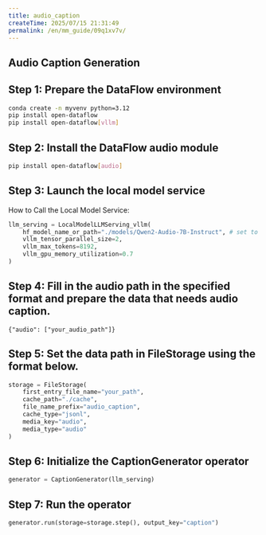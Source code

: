 ```yaml
---
title: audio_caption
createTime: 2025/07/15 21:31:49
permalink: /en/mm_guide/09q1xv7v/
---
```


## Audio Caption Generation

## Step 1: Prepare the DataFlow environment
```bash
conda create -n myvenv python=3.12
pip install open-dataflow
pip install open-dataflow[vllm]
```

## Step 2: Install the DataFlow audio module
```bash
pip install open-dataflow[audio]
```

## Step 3: Launch the local model service
How to Call the Local Model Service:
```python
llm_serving = LocalModelLLMServing_vllm(
    hf_model_name_or_path="./models/Qwen2-Audio-7B-Instruct", # set to your own model path
    vllm_tensor_parallel_size=2,
    vllm_max_tokens=8192,
    vllm_gpu_memory_utilization=0.7
)
```

## Step 4: Fill in the audio path in the specified format and prepare the data that needs audio caption.
```jsonl
{"audio": ["your_audio_path"]}
```

## Step 5: Set the data path in FileStorage using the format below.
```python
storage = FileStorage(
    first_entry_file_name="your_path",
    cache_path="./cache",
    file_name_prefix="audio_caption",
    cache_type="jsonl",
    media_key="audio",
    media_type="audio"
)
```

## Step 6: Initialize the CaptionGenerator operator
```python
generator = CaptionGenerator(llm_serving)
```

## Step 7: Run the operator
```python
generator.run(storage=storage.step(), output_key="caption")
```
